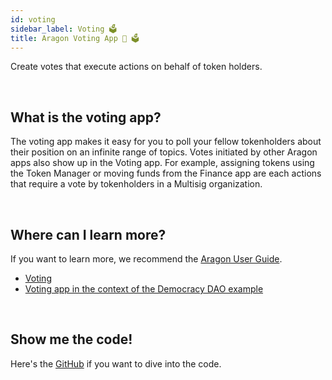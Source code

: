 ```yaml
---
id: voting
sidebar_label: Voting 🗳️
title: Aragon Voting App 🦅 🗳️
---
```


Create votes that execute actions on behalf of token holders.

<br>

## What is the voting app?

The voting app makes it easy for you to poll your fellow tokenholders about their position on an infinite range of topics. Votes initiated by other Aragon apps also show up in the Voting app. For example, assigning tokens using the Token Manager or moving funds from the Finance app are each actions that require a vote by tokenholders in a Multisig organization.

<br>

## Where can I learn more?

If you want to learn more, we recommend the [Aragon User Guide](https://wiki.aragon.org/tutorials/Aragon_User_Guide/).
- [Voting](https://wiki.aragon.org/tutorials/Aragon_User_Guide/#33-voting)
- [Voting app in the context of the Democracy DAO example](https://wiki.aragon.org/tutorials/Aragon_User_Guide/#223-voting-app)

<br>

## Show me the code!

Here's the [GitHub](https://github.com/aragon/aragon-apps/blob/master/apps/voting) if you want to dive into the code.

<br>




